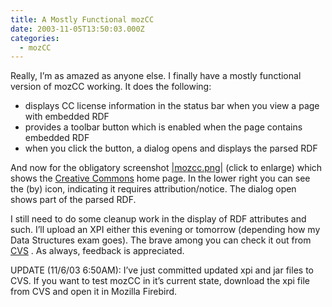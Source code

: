 ```yaml
---
title: A Mostly Functional mozCC
date: 2003-11-05T13:50:03.000Z
categories:
  - mozCC
---
```

Really, I’m as amazed as anyone else. I finally have a mostly functional version of mozCC working. It does the following:

<ul class="simple">
  <li>
    displays CC license information in the status bar when you view a page with embedded RDF
  </li>
  <li>
    provides a toolbar button which is enabled when the page contains embedded RDF
  </li>
  <li>
    when you click the button, a dialog opens and displays the parsed RDF
  </li>
</ul>

And now for the obligatory screenshot [|mozcc.png|][1]  (click to enlarge) which shows the [Creative Commons][2]  home page. In the lower right you can see the (by) icon, indicating it requires attribution/notice. The dialog open shows part of the parsed RDF.

I still need to do some cleanup work in the display of RDF attributes and such. I’ll upload an XPI either this evening or tomorrow (depending how my Data Structures exam goes). The brave among you can check it out from [CVS][3] . As always, feedback is appreciated.

UPDATE (11/6/03 6:50AM): I’ve just committed updated xpi and jar files to CVS. If you want to test mozCC in it’s current state, download the xpi file from CVS and open it in Mozilla Firebird.


 [1]: http://www.yergler.net/averages/archives/images/mozcc.png
 [2]: http://www.creativecommons.org
 [3]: http://yergler.net/cvs/viewcvs.cgi/mozcc/
